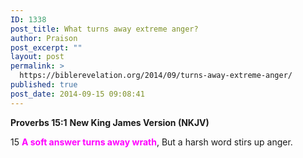 ```yaml
---
ID: 1338
post_title: What turns away extreme anger?
author: Praison
post_excerpt: ""
layout: post
permalink: >
  https://biblerevelation.org/2014/09/turns-away-extreme-anger/
published: true
post_date: 2014-09-15 09:08:41
---
```

<strong>Proverbs 15:1</strong>
<strong> New King James Version (NKJV)</strong>

15 <span style="color: #ff00ff;"><strong>A soft answer turns away wrath</strong></span>,
But a harsh word stirs up anger.